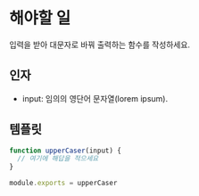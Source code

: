 # 해야할 일

입력을 받아 대문자로 바꿔 출력하는 함수를 작성하세요.

## 인자

* input: 임의의 영단어 문자열(lorem ipsum).

## 템플릿

```js
function upperCaser(input) {
  // 여기에 해답을 적으세요
}

module.exports = upperCaser
```
